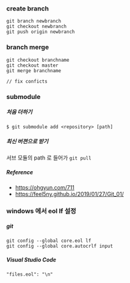 ### create branch
```
git branch newbranch
git checkout newbranch
git push origin newbranch
```

### branch merge
```
git checkout branchname
git checkout master
git merge branchname

// fix conficts
```

### submodule
##### 처음 더하기
```
$ git submodule add <repository> [path]
```
##### 최신 버젼으로 받기
서브 모듈의 path 로 들어가 `git pull`

##### Reference
* https://ohgyun.com/711
* https://feel5ny.github.io/2019/01/27/Git_01/

### windows 에서 eol lf 설정
##### git
```
git config --global core.eol lf
git config --global core.autocrlf input
```
##### Visual Studio Code
```
"files.eol": "\n"
```
